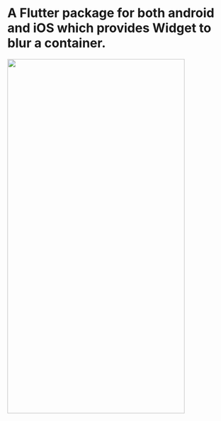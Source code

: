 <h1>A Flutter package for both android and iOS which provides Widget to blur a container.</h1>

<img src="https://raw.github.com/iamsuryasonar/blur_container/main/assets/blurredcard.png" width="400" height="800" />
